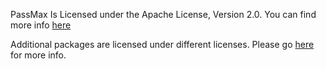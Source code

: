 PassMax Is Licensed under the Apache License, Version 2.0. You can find more info [here](LICENSE-PASSMAX.md)

Additional packages are licensed under different licenses. Please go [here](LICENSE-LIB.md) for more info.